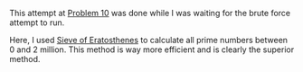 This attempt at [Problem 10](https://projecteuler.net/problem=10) was done while I was waiting for the brute force attempt to run.

Here, I used [Sieve of Eratosthenes](https://en.wikipedia.org/wiki/Sieve_of_Eratosthenes) to calculate all prime numbers between 0 and 2 million. This method is way more efficient and is clearly the superior method. 
